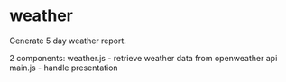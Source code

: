 # weather

Generate 5 day weather report.

2 components:
weather.js - retrieve weather data from openweather api
main.js    - handle presentation
